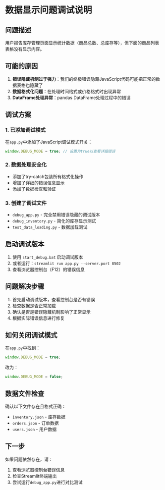 # 数据显示问题调试说明

## 问题描述
用户报告库存管理页面显示统计数据（商品总数、总库存等），但下面的商品列表表格没有显示内容。

## 可能的原因
1. **错误隐藏机制过于强力**：我们的终极错误隐藏JavaScript代码可能把正常的数据表格也隐藏了
2. **数据格式化问题**：在处理时间格式或价格格式时出现异常
3. **DataFrame处理异常**：pandas DataFrame处理过程中的错误

## 调试方案

### 1. 已添加调试模式
在`app.py`中添加了JavaScript调试模式开关：
```javascript
window.DEBUG_MODE = true; // 设置为true以查看详细错误
```

### 2. 数据处理安全化
- 添加了try-catch包装所有格式化操作
- 增加了详细的错误信息显示
- 添加了数据检查和验证

### 3. 创建了调试文件
- `debug_app.py` - 完全禁用错误隐藏的调试版本
- `debug_inventory.py` - 简化的库存显示测试
- `test_data_loading.py` - 数据加载测试

## 启动调试版本
1. 使用 `start_debug.bat` 启动调试版本
2. 或者运行：`streamlit run app.py --server.port 8502`
3. 查看浏览器控制台（F12）的错误信息

## 问题解决步骤
1. 首先启动调试版本，查看控制台是否有错误
2. 检查数据是否正常加载
3. 确认是否是错误隐藏机制影响了正常显示
4. 根据实际错误信息进行修复

## 如何关闭调试模式
在`app.py`中找到：
```javascript
window.DEBUG_MODE = true;
```
改为：
```javascript
window.DEBUG_MODE = false;
```

## 数据文件检查
确认以下文件存在且格式正确：
- `inventory.json` - 库存数据
- `orders.json` - 订单数据
- `users.json` - 用户数据

## 下一步
如果问题依然存在，请：
1. 查看浏览器控制台错误信息
2. 检查Streamlit终端输出
3. 尝试运行`debug_app.py`进行对比测试
